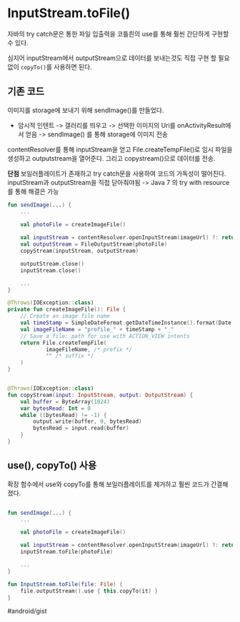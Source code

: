 # InputStream.toFile()
자바의 try catch문은 통한 파일 입출력을 코틀릔의 use를 통해 훨씬 간단하게 구현할 수 있다.

심지어 inputStream에서 outputStream으로 데이터를 보내는것도 직접 구현 할 필요없이 `copyTo()`를 사용하면 된다.



## 기존 코드
이미지를 storage에 보내기 위해 sendImage()를 만들었다. 
* 암시적 인텐트 -> 갤러리를 띄우고  -> 선택한 이미지의 Uri를 onActivityResult에서 얻음 -> sendImage() 를 통해 storage에 이미지 전송

contentResolver를 통해 inputStream을 얻고 File.createTempFile()로 임시 파일을 생성하고 outputstream을 열어준다. 그리고 copystream()으로  데이터를 전송.

**단점**
보일러플레이트가 존재하고 try catch문을 사용하여 코드의 가독성이 떨어진다.
inputStream과 outputStream을 직접 닫아줘야됨 -> Java 7 의 try with resource를 통해 해결은 가능

```kotlin
fun sendImage(...) {
	...
	
	val photoFile = createImageFile()

	val inputStream = contentResolver.openInputStream(imageUrl) ?: return
	val outputStream = FileOutputStream(photoFile)
	copyStream(inputStream, outputStream)

	outputStream.close()
	inputStream.close()

	...
}

@Throws(IOException::class)
private fun createImageFile(): File {
    // Create an image file name
    val timeStamp = SimpleDateFormat.getDateTimeInstance().format(Date())
    val imageFileName = "profile_" + timeStamp + "_"
    // Save a file: path for use with ACTION_VIEW intents
    return File.createTempFile(
            imageFileName, /* prefix */
            "" /* suffix */
    )
}


@Throws(IOException::class)
fun copyStream(input: InputStream, output: OutputStream) {
    val buffer = ByteArray(1024)
    var bytesRead: Int = 0
    while ((bytesRead) != -1) {
        output.write(buffer, 0, bytesRead)
        bytesRead = input.read(buffer)
    }
}

```



## use(), copyTo() 사용
확장 함수에서 use와 copyTo를 통해  보일러플레이트를 제거하고 훨씬 코드가 간결해졌다.

```kotlin

fun sendImage(...) {
	...

	val photoFile = createImageFile()

	val inputStream = contentResolver.openInputStream(imageUrl) ?: return
	inputStream.toFile(photoFile)

	...
}

fun InputStream.toFile(file: File) {
    file.outputStream().use { this.copyTo(it) }
}

```





#android/gist